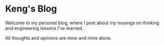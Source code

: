 # Keng's Blog

Welcome to my personal blog, where I post about my musings on thinking and engineering lessons I've learned.

All thoughts and opinions are mine and mine alone.

